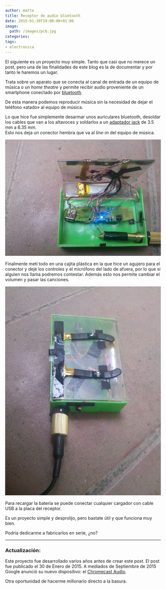 ```yaml
---
author: matto
title: Receptor de audio bluetooth
date: 2015-01-30T19:00:00+01:00
image: 
  path: /images/pcb.jpg
categories:
tags:
- electronica
---
```


El siguiente es un proyecto muy simple. Tanto que casi que no merece un post, pero una de las finalidades de este blog es la de documentar y por tanto le haremos un lugar.

Trata sobre un aparato que se conecta al canal de entrada de un equipo de música o un _home theatre_ y permite recibir audio proveniente de un smartphone conectado por [bluetooth](http://www.bluetooth.com/Pages/what-is-bluetooth-technology.aspx).

De esta manera podemos reproducir música sin la necesidad de dejar el teléfono «atado» al equipo de música.

Lo que hice fue simplemente desarmar unos auriculares bluetooth, desoldar los cables que van a los altavoces y soldarlos a un [adaptador jack](http://headphonespares.sennheiser.co.uk/travel-headphones/cxc-700/jack-adapter---35mm-to-635mm-gold-plated.html) de 3.5 mm a 6.35 mm.  
Esto nos deja un conector hembra que va al _line-in_ del equipo de música.

![](/images/bt_receiver.jpg)

Finalmente metí todo en una cajita plástica en la que hice un agujero para el conector y dejé los controles y el micrófono del lado de afuera, por lo que si alguien nos llama podremos contestar. Además esto nos permite cambiar el volumen y pasar las canciones.

![](/images/bt_receiver2.jpg)

Para recargar la batería se puede conectar cualquier cargador con cable USB a la placa del receptor.

Es un proyecto simple y desprolijo, pero bastate útil y que funciona muy bien.

Podría dedicarme a fabricarlos en serie, ¿no?

* * *

### Actualización:

Este proyecto fue desarrollado varios años antes de crear este post. El post fue publicado el 30 de Enero de 2015. A mediados de Septiembre de 2015 Google anunció su nuevo dispositivo: el [Chromecast Audio](https://store.google.com/product/chromecast_audio).

Otra oportunidad de hacerme millonario directo a la basura.
